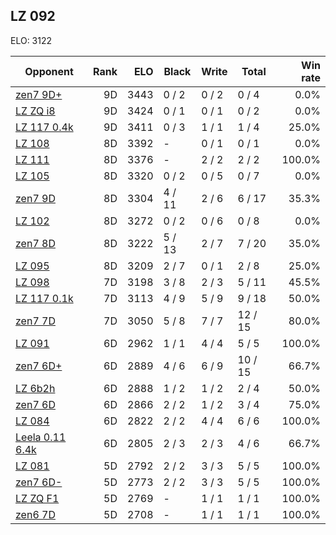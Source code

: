 ## LZ 092 ##

ELO: 3122

Opponent | Rank | ELO | Black | Write | Total | Win rate
---------|-----:|----:|-------|-------|-------|-------:
[zen7 9D+](zen7%209D+.md) | 9D | 3443 | 0 / 2 | 0 / 2 | 0 / 4 | 0.0%
[LZ ZQ i8](LZ%20ZQ%20i8.md) | 9D | 3424 | 0 / 1 | 0 / 1 | 0 / 2 | 0.0%
[LZ 117 0.4k](LZ%20117%200.4k.md) | 9D | 3411 | 0 / 3 | 1 / 1 | 1 / 4 | 25.0%
[LZ 108](LZ%20108.md) | 8D | 3392 | - | 0 / 1 | 0 / 1 | 0.0%
[LZ 111](LZ%20111.md) | 8D | 3376 | - | 2 / 2 | 2 / 2 | 100.0%
[LZ 105](LZ%20105.md) | 8D | 3320 | 0 / 2 | 0 / 5 | 0 / 7 | 0.0%
[zen7 9D](zen7%209D.md) | 8D | 3304 | 4 / 11 | 2 / 6 | 6 / 17 | 35.3%
[LZ 102](LZ%20102.md) | 8D | 3272 | 0 / 2 | 0 / 6 | 0 / 8 | 0.0%
[zen7 8D](zen7%208D.md) | 8D | 3222 | 5 / 13 | 2 / 7 | 7 / 20 | 35.0%
[LZ 095](LZ%20095.md) | 8D | 3209 | 2 / 7 | 0 / 1 | 2 / 8 | 25.0%
[LZ 098](LZ%20098.md) | 7D | 3198 | 3 / 8 | 2 / 3 | 5 / 11 | 45.5%
[LZ 117 0.1k](LZ%20117%200.1k.md) | 7D | 3113 | 4 / 9 | 5 / 9 | 9 / 18 | 50.0%
[zen7 7D](zen7%207D.md) | 7D | 3050 | 5 / 8 | 7 / 7 | 12 / 15 | 80.0%
[LZ 091](LZ%20091.md) | 6D | 2962 | 1 / 1 | 4 / 4 | 5 / 5 | 100.0%
[zen7 6D+](zen7%206D+.md) | 6D | 2889 | 4 / 6 | 6 / 9 | 10 / 15 | 66.7%
[LZ 6b2h](LZ%206b2h.md) | 6D | 2888 | 1 / 2 | 1 / 2 | 2 / 4 | 50.0%
[zen7 6D](zen7%206D.md) | 6D | 2866 | 2 / 2 | 1 / 2 | 3 / 4 | 75.0%
[LZ 084](LZ%20084.md) | 6D | 2822 | 2 / 2 | 4 / 4 | 6 / 6 | 100.0%
[Leela 0.11 6.4k](Leela%200.11%206.4k.md) | 6D | 2805 | 2 / 3 | 2 / 3 | 4 / 6 | 66.7%
[LZ 081](LZ%20081.md) | 5D | 2792 | 2 / 2 | 3 / 3 | 5 / 5 | 100.0%
[zen7 6D-](zen7%206D-.md) | 5D | 2773 | 2 / 2 | 3 / 3 | 5 / 5 | 100.0%
[LZ ZQ F1](LZ%20ZQ%20F1.md) | 5D | 2769 | - | 1 / 1 | 1 / 1 | 100.0%
[zen6 7D](zen6%207D.md) | 5D | 2708 | - | 1 / 1 | 1 / 1 | 100.0%
